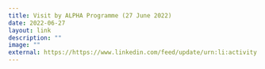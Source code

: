 ```yaml
---
title: Visit by ALPHA Programme (27 June 2022)
date: 2022-06-27
layout: link
description: ""
image: ""
external: https://https://www.linkedin.com/feed/update/urn:li:activity:6948581617288241152/
---
```

